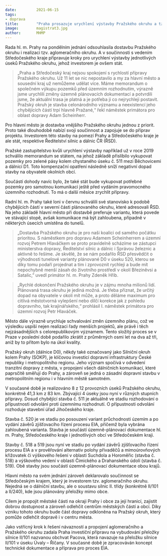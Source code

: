 ```yaml
---
date:         2021-06-15
tags:         
- doprava
title:        "Praha prosazuje urychlení výstavby Pražského okruhu a tzv. aglomeračního okruhu"
image: 	      magistrat3.jpg
author:       MHMP
---
```


Rada hl. m. Prahy na pondělním jednání odsouhlasila dostavbu Pražského okruhu i realizaci tzv. aglomeračního okruhu. A v součinnosti s vedením Středočeského kraje připravuje kroky pro urychlení výstavby jednotlivých úseků Pražského okruhu, jehož investorem je ovšem stát.

> „Praha a Středočeský kraj nejsou spokojení s rychlostí přípravy Pražského okruhu. Už 11 let se nic nepostavilo a my za hlavní město a sousední kraj už nemůžeme udělat více. Máme memorandum o společném výkupu pozemků před územním rozhodnutím, výrazně jsme urychlili změny územně plánovacích dokumentací a potvrdili jsme, že aktuální trasa je platná a je potřeba ji co nejrychleji postavit. Pražský okruh je stavba celonárodního významu a neexistencí jeho chybějících částí trpí hlavně Pražané,“ řekl náměstek primátora pro oblast dopravy Adam Scheinherr.

Pro hlavní město je dostavba vnějšího Pražského okruhu jednou z priorit. Proto také dlouhodobě nabízí svoji součinnost a zapojuje se do příprav projektu. Investorem této stavby na pomezí Prahy a Středočeského kraje je ale stát, respektive Ředitelství silnic a dálnic ČR (ŘSD).

Pražské zastupitelstvo kvůli urychlení výstavby například už v roce 2019 schválilo memorandum se státem, na jehož základě přislíbilo vykupovat pozemky pro zelené pásy kolem chystaného úseku č. 511 mezi Běchovicemi a dálnicí D1. Toto kompenzační opatření následně sníží negativní dopad stavby na obyvatelé okolních obcí.

Součástí dohody navíc bylo, že také stát bude vykupovat potřebné pozemky pro samotnou komunikaci ještě před vydáním pravomocného územního rozhodnutí. To má o další měsíce zrychlit přípravy.

Radní hl. m. Prahy také loni v červnu schválili své stanovisko k podobě chybějících částí v severní části plánovaného okruhu, které adresovali ŘSD. Na jeho základě hlavní město při dostavbě preferuje variantu, která povede ve stávající stopě, avšak komunikace má být zahloubena, případně v některých úsecích umístěna do tunelů.

> „Dostavba Pražského okruhu je pro naši koalici od samého počátku prioritou. S náměstkem pro dopravu Adamem Scheinherrem a územní rozvoj Petrem Hlaváčkem se proto pravidelně scházíme se zástupci ministerstva dopravy, Ředitelství silnic a dálnic i Správou železnic a aktivně to řešíme. Je skvělé, že se nám podařilo ŘSD přesvědčit o výhodnosti tunelové varianty plánované D0 v úseku 520, kterou se díky tomu podaří projednat a tím i zprovoznit rychleji a bude mít nepochybně menší zásah do životního prostředí v okolí Březiněvsi a Satalic,” uvedl primátor hl. m. Prahy Zdeněk Hřib. 

> „Rychlé dokončení Pražského okruhu je v zájmu mnoha milionů lidí. Plánovaná trasa okruhu je jediná možná. Je třeba přiznat, že určitý dopad na obyvatele v okolí mít může, a proto děláme maximum pro citlivá městotvorná vylepšení nebo dílčí korekce jak z pohledu dopravního, tak krajinářského,“ prohlásil I. náměstek primátora pro územní rozvoj Petr Hlaváček.

Město dále výrazně urychluje schvalování změn územního plánu, což ve výsledku uspíší nejen realizaci řady menších projektů, ale právě i těch nejzásadnějších s celorepublikovým významem. Tento složitý proces se v Praze v poslední době podařilo zkrátit z průměrných osmi let na dva až tři, aniž by to přitom bylo na úkol kvality.

Pražský okruh (dálnice D0), někdy také označovaný jako Silniční okruh kolem Prahy (SOKP), je klíčovou investicí dopravní infrastruktury České republiky i metropolitního regionu. Jeho význam spočívá v odvedení tranzitní dopravy z města, v propojení všech dálničních komunikací, které paprsčitě směřují do Prahy, a zároveň se jedná o zásadní dopravní stavbu v metropolitním regionu i v hlavním městě samotném.

V současné době je realizováno 8 z 12 provozních úseků Pražského okruhu, konkrétně 41,3 km z 83 km. Zbývající 4 úseky jsou nyní v různých stupních přípravy. Dosud chybějící stavba č. 511 je aktuálně ve stadiu rozhodování o přípustnosti odvolání proti územnímu rozhodnutí. O přípustnosti odvolání rozhoduje stavební úřad Jihočeského kraje.

Stavba č. 520 je ve stadiu po posouzení variant průchodnosti územím a po vydání závěrů zjišťovacího řízení procesu EIA, přičemž byla vybrána zahloubená varianta. Stavba je součástí územně-plánovací dokumentace hl. m. Prahy, Středočeského kraje i jednotlivých obcí ve Středočeském kraji.

Stavby č. 518 a 519 jsou nyní ve stadiu po vydání závěrů zjišťovacího řízení procesu EIA a v prověřování alternativ polohy přivaděčů a mimoúrovňových křižovatek či výškového řešení v oblasti Suchdola a Horoměřic (stavba č. 518) a výškového vedení v oblasti Čimického a Drahanského údolí (stavba č. 519). Obě stavby jsou součástí územně-plánovací dokumentace obou krajů.

Hlavní město na svém jednání zároveň deklarovalo součinnost se Středočeským krajem, který je investorem tzv. aglomeračního okruhu. Nejedná se o dálniční stavbu, ale o soustavu silnic II. třídy (konkrétně II/101 a II/240), kde jsou plánovány přeložky mimo obce.

Cílem je propojit městské části na okraji Prahy i obce za její hranicí, zajistit dobrou dostupnost a zároveň odlehčit centrům městských částí a obcí. Díky vzniku tohoto okruhu bude část dopravy odkloněna na Pražský okruh, který pomůže odlehčit dopravě i v centru města.

Jako vstřícný krok k řešení návazností a propojení aglomeračního a Pražského okruhu zadala Praha investiční přípravu na vybudování přeložky silnice II/101 nazvanou obchvat Pacova, která navazuje na přeložku silnice II/101 v úseku Úvaly – Říčany. V současné době je zpracováván koncept technické dokumentace a příprava pro proces EIA.
